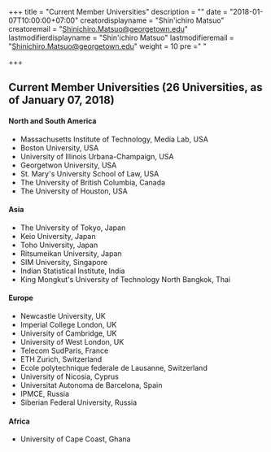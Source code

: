 +++
title = "Current Member Universities"
description = ""
date = "2018-01-07T10:00:00+07:00"
creatordisplayname = "Shin'ichiro Matsuo"
creatoremail = "Shinichiro.Matsuo@georgetown.edu"
lastmodifierdisplayname = "Shin'ichiro Matsuo"
lastmodifieremail = "Shinichiro.Matsuo@georgetown.edu"
weight = 10
pre ="<i class='fa fa-edit'></i> "

+++

## Current Member Universities (26 Universities, as of January 07, 2018)

#### North and South America
* Massachusetts Institute of Technology, Media Lab, USA
* Boston University, USA
* University of Illinois Urbana-Champaign, USA
* Georgetwon University, USA
* St. Mary's University School of Law, USA
* The University of British Columbia, Canada
* The University of Houston, USA

#### Asia
* The University of Tokyo, Japan
* Keio University, Japan
* Toho University, Japan
* Ritsumeikan University, Japan
* SIM University, Singapore
* Indian Statistical Institute, India
* King Mongkut's University of Technology North Bangkok, Thai

#### Europe
* Newcastle University, UK
* Imperial College London, UK
* University of Cambridge, UK
*  University of West London, UK
* Telecom SudParis, France
* ETH Zurich, Switzerland
* Ecole polytechnique federale de Lausanne, Switzerland
* University of Nicosia, Cyprus
* Universitat Autonoma de Barcelona, Spain
* IPMCE, Russia
* Siberian Federal University, Russia

#### Africa
* University of Cape Coast, Ghana
